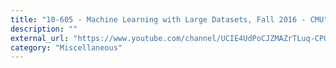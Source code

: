```yaml
---
title: "10-605 - Machine Learning with Large Datasets, Fall 2016 - CMU"
description: ""
external_url: "https://www.youtube.com/channel/UCIE4UdPoCJZMAZrTLuq-CPQ/videos"
category: "Miscellaneous"
---
```


